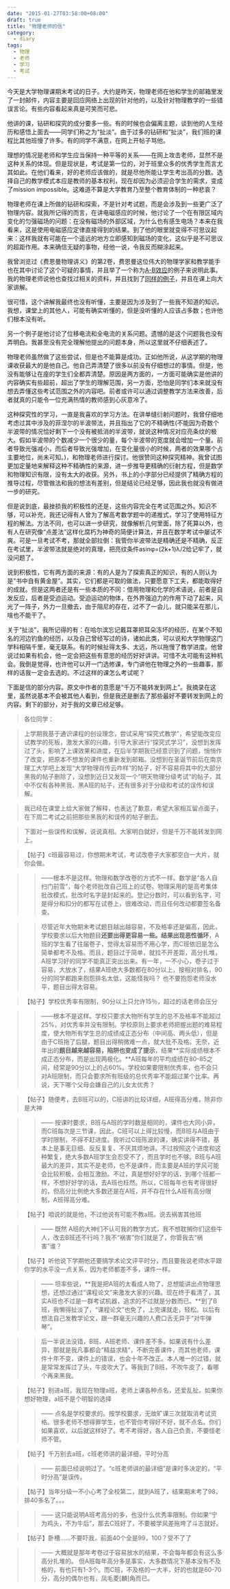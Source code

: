 ```yaml
---
date: "2015-01-27T03:58:00+08:00"
draft: true
title: "物理老师的信"
category:
  - diary
tags:
  - 物理
  - 老师
  - 学习
  - 考试
---
```


今天是大学物理课期末考试的日子。大约是昨天，物理老师在他和学生的邮箱里发了一封邮件，内容主要是回应网络上出现的针对他的，以及针对物理教学的一些错误言论。有些内容看起来真是可笑而可悲。

他讲的课，钻研和探究的成分要多一些。有的时候也会偏离主题，谈到他的人生经历和感悟上面去——同学们称之为“扯淡”。由于过多的钻研和“扯淡”，我们班的课程比其他班慢了许多。有的同学不满意，在网上开帖子骂他。

理想的情况是老师和学生应当保持一种平等的关系——在网上攻击老师，显然不是这种关系的体现。但是现状是，考试是第一位的，对于班里众多的优秀学生而言尤其如此。在他们看来，好的老师应该做的，就是尽他所能让学生考出高的分数。选择自己的教学模式本应是教师的基本权利，现在却因为必须迎合学生的需求，变成了mission impossible。这难道不算是大学教育乃至整个教育体制的一种悲哀？

<!--more-->

物理老师在课上所做的钻研和探索，不是针对考试题，而是会涉及到一些更广泛了物理内容。就我所记得的而言，在讲电磁感应的时候，他讨论了一个在有限区域内变化的匀强磁场的问题：在没有磁场的外部区域，为什么也有感生电场？本来在我看来，这是使用电磁感应定律直接得到的结果。到了他的眼里就变得不可思议起来：这样我就有可能在一个遥远的地方立即感知到磁场的变化，这似乎是不可思议的超距作用。本来确信无疑的事物，经他一说，令我反而糊涂起来。

我曾浏览过《费恩曼物理讲义》的第2卷，费恩曼这位伟大的物理学家和教学能手也在其中讨论了这个可疑的事情，并且举了一个称为[A-B效应](http://en.wikipedia.org/wiki/Aharonov%E2%80%93Bohm_effect)的例子来说明此事。我的物理老师说他也查找过相关的资料，并且找到了[同样的例子](http://www.cnki.com.cn/Article/CJFDTotal-SDSX199204007.htm)，并且在课上向大家讲解。

很可惜，这个讲解我最终也没有听懂，主要是因为涉及到了一些我不知道的知识。我想，课堂上的其他人，可能有确实听懂的，但是没听懂的人应该占多数；也许他们根本没有听。

另一个例子是他讨论了位移电流和全电流的关系问题。遗憾的是这个问题我也没有弄明白。我甚至没有完全理解他提出的问题本身，所以这里就不仔细表述了。

物理老师虽然做了这些尝试，但是也不能算是成功。正如他所说，从这学期的物理课收获最大的是他自己。他自己弄清楚了很多以前没有仔细想过的事情。但是，他没有能够让在座的学生们全都弄清楚。原因是两方面的，一方面可能确实是他讲的内容确实有些超前，超出了学生的理解范围，另一方面，恐怕是同学们本来就没有想去弄懂这些考试范围之外的内容吧。前者或许可以通过调整教学方法来改善，后者就真的只能令一位充满热情的教师感到心灰意冷了。

这种探究性的学习，一直是我喜欢的学习方法。在讲单缝衍射问题时，我曾仔细地考虑过其中涉及的菲涅尔的半波带法，并且指出了它的不精确性(不能因为奇数个半波带的情况恰好剩下一个没有被抵消的半波带，就说这种情况对应亮条纹的极大。假如半波带的个数减少一个很少的量，每个半波带的宽度就会增加一个量。前者导致光强减小，而后者导致光强增加，在变化量很小的时候，两者的效果哪个占主要地位，尚未可知。)，和物理老师进行探讨。他很赞同这种探究精神。我曾试图更加定量地来解释这种不精确性的来源，进一步推导更精确的衍射方程，但是数学和物理知识有限，没有太大的收获。另外，书上的小字部分已经提供了精确方程的推导过程，尽管做法和我的想法有差别，但是结论已经足够，因此我也就没有做进一步的研究。

但是说到底，最挫损我的积极性的还是，这些内容完全在考试范围之外。知识不够，可以补充，我还记得有人曾为了解高考数学题中的递推式，学习了使用特征方程的解法。方法不同，也可以进一步研究，就像解析几何里面，除了死算以外，也有人在研究像“点差法”这样化腐朽为神奇的简便计算法，并且在数学考试中屡试不爽。可是一旦考试不考，那就全部拉倒：我管你半波带法是精确还是不精确，反正在考试里，半波带法就是绝对的真理，把亮纹条件asinφ=(2k+1)λ/2给记牢了，就没问题了。

说到积极性，它有两方面的来源：有的人是为了探索真正的知识，有的人则认为是“书中自有黄金屋”。其实，它们都是可取的做法，只要愿意下工夫，都能取得好的成就。但是这两者还是有一些本质的不同：借用物理和化学的术语说，前者是自发反应，后者是受迫运动。受迫运动的物体，在外界强迫力的作用下动了起来，风光了一阵子，外力一旦撤去，由于阻尼的存在，过不了一会儿，就只能呆在那儿，啥也不能干了。

关于“扯淡”，我所记得的有：在哈尔滨忘记戴耳罩把耳朵冻坏的经历，在某个不知名的河边钓鱼的经历，以及自己曾经写过的诗，诸如此类，可以说和大学物理这门学科相隔千里，毫无联系。有的时候扯得太多、太远，所以拖慢了教学进度。他曾说过如果有机会，他一定会把这些有意思的经历好好讲讲。可惜不太可能有这种机会。我倒是觉得，也许他可以开一门选修课，专门讲他在物理之外的一些趣事，那样的话我一定会去选的。不过这样的课怎么考试呢？

下面是信的部分内容。原文中作者的意愿是“千万不能转发到网上”。我摘录在这里，虽然说基本不会被其他人看到，但是我还是删去了那些最好不要转发到网上的内容。剩下的部分，对于我的文章已经足够。

> 各位同学：

> 上学期我基于通识课程的创设理念，尝试采用“探究式教学”，希望能改变应试教学的死板，激发大家的兴趣，引导大家进行“探究式学习”，没想到发挥过了头，影响了上课效果和进度，在后半学期我已经意识到了问题，悄悄作了改变，把原本不想发的课件也重新发到邮箱。没想到在圣诞节前后在南京理工大学吧上发现“大学物理肖传云咋样“的帖子，好不容易将其中的大部分黑我的帖子删除了，没想到近日又发现一个”明天物理分级考试“的帖子，其中不仅有各种黑我、黑A班的帖子，还有很多对于分级和考试的误传和误解。

> 我已经在课堂上给大家做了解释，也表达了歉意，希望大家相互留点面子，在下周二考试之前把那些黑我的和误传的帖子删去。

> 下面对一些误传和误解，说说真相。大家明白就好，但是千万不能转发到网上。

> 【帖子】c班最容易过，你想期末考试，考试改卷子大家都空白一大片，就你会做。

> > ——根本不是这样。物理和数学改卷的方式不一样。数学是“各人自扫门前雪”，每个老师批改自己班上的试卷。物理采用的是高考集体批改模式，批改时名字是封起来的。登记分数时，可以看到名字，可是得分和扣分的都写在试卷上，很难改动，而且任何改动都要签名备查。

> > 尽管近年大物期末考试题目越出越容易，不及格率还是偏高，因此，学校要求以后大物题目**还要出得更容易一些。结果出现恶性循环**，A班的学生看了往届卷子，觉得太容易而不用心学，而C班依旧是怎么简单都考不及格。而且，题目过于简单，就拉不开差距，高分扎堆，A班学习好的同学不能真正突出出来。有一年，一不小心，卷子过于容易，大放水了，结果A班绝大多数都在80分以上，按相对排名，90分的同学都跑来抱怨排名太低，这能怪我吗？ 也不要抱怨老师没水平，题目出得太容易。

> 【帖子】学校优秀率有限制，90分以上只允许15％，超过的话老师会压分

> > ——根本不是这样。学校只要求大物所有学生的总不及格率不能超过25%，对优秀率并没有限制。学校原则上要求老师把握出题的难易程度，使大物所有学生总的成绩成正态分布（中间高、两头低），但是由于C班拖了后腿，题目出得稍微难一点，就大批不及格。无奈，近年出的**题目越来越容易，陷阱也变成了提示**，结果**实际成绩根本不成正态分布，而是出现两极化。**A班每年的平均成绩在80-85之间，经常是90分以上的占60%。学校如果要限制优秀率，也不会只对A班限制，而只会要求所有班级的总优秀率不能超过某个比率。再说，天下哪个父母会嫌自己的儿女太优秀？ 

> 【帖子】随便考，去B班可以的，C班讲的比较详细，A班得高分难，除非你是大神

> > —— 按课时要求，B班与A班的学时数是相同的，课件也大同小异，而C班每次是三节课，因此，C班可以上得比较慢，而B班与A班由于学时限制，不得不赶进度。我听过C班陈波的课，确实讲得不错，基本上是事无巨细、反反复复、不厌其烦地讲。不过按照这个进度和这种繁复，绝大多数A班学生会忍受不了，而且学时也不够。B班与A班最大的差异，其实不是老师，也不是课件，而主要是A班的学风可能会比较积极，会相互激励。不过，真是想好好学的话，到哪个班都一样，不想好好学的话，去A班也枉然。所以，C班每年也有考得很好的，但高分比例绝大多数还是在A班，并不存在什么A班有高分限制，A班得高分难。

> 【帖子】咱说的就是他，不过他说有可能不教a班。说去祸害其他班

> > —— 既然 A班的大神们不认可我的教学方式，我不想耽搁你们这些牛人，改去B班还不行吗？我不“祸害”你们就是了，你管我去“祸害”谁？

> 【帖子】听他说下学期他还要搞学术论文评平时分，而且要我说老师水平跟你学的水平没一点关系，因为老师都差不多，课件一样。

> > —— 坦率些说，**我是把A班的太看成人物了，总想能讲出点物理思想，还想过通过“课程论文”来激发大家的兴趣。现在终于看清了，其实A班也不过是一群考试机器，追求的不过就是分数而已。**到了B班，我懒得扯淡了，“课程论文”也免了，上完课就走，轻松。以后有想法自己发教学论文，跟一群毫无兴趣的人费口舌无异于“对牛弹琴”。

> > 后一半说法没错，B班、A班老师、课件差不多。如果说有什么差异，那就是我凡事都会“精益求精”，不断完善课件，而其他老师，课件十年不变，课件上的错误，也会十年不改正。本人唯一的过错，就是常常发挥过了头，牛皮吹大了。等我到了B班，不吹牛皮了，看哪个再来黑我。

> 【帖子】别进a班，我现在物理a班，老师上课各种点名，还爱乱扯。如果你想好物理，a班不是个明智的选择

> > —— 点名是学校要求的。按学校要求，无故旷课三次就取消考试资格。很多老师不想得罪学生，也不管你考得好不好，就不点名。你们如果喜欢，以后就这样好了。考不考得好，各人自己负责，不要怪老师不管。

> 【帖子】千万别去a班，c班老师讲的最详细，平时分高

> > —— 前面已经说明过了。“c班老师讲的最详细”是课时多决定的，“平时分高”是误传。

> 【帖子】当年分级一不小心考了全校第二，就到A班了，结果期末考了98，排40多名了。。。

> > —— 这只能说明A班考高分的多，也没什么优秀率限制。你如果“宁为鸡头，不为牛后”，那去C班好了，不要被学风差拖垮了斗志就好。

> 【帖子】卧槽……不要吓我，前面40个全是99，100？受不了了

> > —— 大概就是那年考卷过于容易放水的结果，不会每年都会有这么多高分扎堆的。 但A班每年高分多是事实，大多数情况下基本没有不及格的，有也只有1-3个。而C班，不及格的一大半，好的也就是60-70分，高分的偶尔也有，凤毛菱[麟]角而已。 
